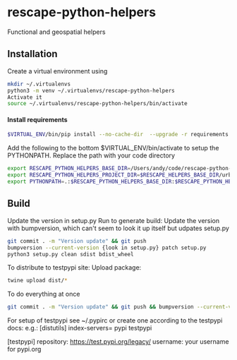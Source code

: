 # rescape-python-helpers
Functional and geospatial helpers

## Installation

Create a virtual environment using
```bash
mkdir ~/.virtualenvs
python3 -m venv ~/.virtualenvs/rescape-python-helpers
Activate it
source ~/.virtualenvs/rescape-python-helpers/bin/activate
```

#### Install requirements
```bash
$VIRTUAL_ENV/bin/pip install --no-cache-dir  --upgrade -r requirements.txt
```

Add the following to the bottom $VIRTUAL_ENV/bin/activate to setup the PYTHONPATH.
Replace the path with your code directory

```bash
export RESCAPE_PYTHON_HELPERS_BASE_DIR=/Users/andy/code/rescape-python-helpers
export RESCAPE_PYTHON_HELPERS_PROJECT_DIR=$RESCAPE_HELPERS_BASE_DIR/urbinsight
export PYTHONPATH=.:$RESCAPE_PYTHON_HELPERS_BASE_DIR:$RESCAPE_PYTHON_HELPERS_PROJECT_DIR
```

## Build

Update the version in setup.py
Run to generate build:
Update the version with bumpversion, which can't seem to look it up itself but udpates setup.py

```bash
git commit . -m "Version update" && git push
bumpversion --current-version {look in setup.py} patch setup.py
python3 setup.py clean sdist bdist_wheel
```

To distribute to testpypi site:
Upload package:

```bash
twine upload dist/*
```

To do everything at once

```bash
git commit . -m "Version update" && git push && bumpversion --current-version {look in setup.py} patch setup.py && python3 setup.py clean sdist bdist_wheel && twine upload dist/*
```

For setup of testpypi see ~/.pypirc or create one according to the testpypi docs:
e.g.:
[distutils]
index-servers=
    pypi
    testpypi

[testpypi]
repository: https://test.pypi.org/legacy/
username: your username for pypi.org
